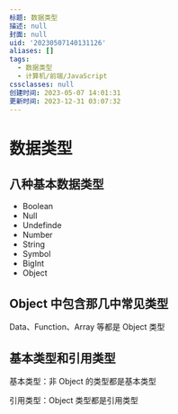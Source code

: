 ```yaml
---
标题: 数据类型
描述: null
封面: null
uid: '20230507140131126'
aliases: []
tags:
  - 数据类型
  - 计算机/前端/JavaScript
cssclasses: null
创建时间: 2023-05-07 14:01:31
更新时间: 2023-12-31 03:07:32
---
```


# 数据类型

## 八种基本数据类型

- Boolean
- Null
- Undefinde
- Number
- String
- Symbol
- BigInt
- Object

## Object 中包含那几中常见类型

Data、Function、Array 等都是 Object 类型

## 基本类型和引用类型

基本类型：非 Object 的类型都是基本类型

引用类型：Object 类型都是引用类型
